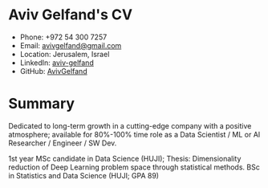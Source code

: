 
<!-- Remove above in src/markdown/Header.j2.md not in README.md -->
# Aviv Gelfand's CV

- Phone: +972 54 300 7257
- Email: [avivgelfand@gmail.com](mailto:avivgelfand@gmail.com)
- Location: Jerusalem, Israel
- LinkedIn: [aviv-gelfand](https://linkedin.com/in/aviv-gelfand)
- GitHub: [AvivGelfand](https://github.com/AvivGelfand)


# Summary

Dedicated to long-term growth in a cutting-edge company with a positive atmosphere; available for 80%-100% time role as a Data Scientist / ML or AI Researcher / Engineer / SW Dev.

1st year MSc candidate in Data Science (HUJI); Thesis: Dimensionality reduction of Deep Learning problem space through statistical methods. BSc in Statistics and Data Science (HUJI; GPA 89)

